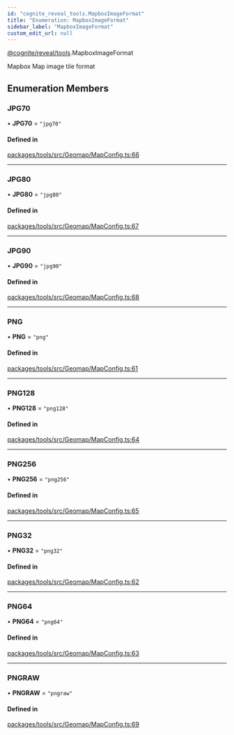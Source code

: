 ```yaml
---
id: "cognite_reveal_tools.MapboxImageFormat"
title: "Enumeration: MapboxImageFormat"
sidebar_label: "MapboxImageFormat"
custom_edit_url: null
---
```


[@cognite/reveal/tools](../modules/cognite_reveal_tools.md).MapboxImageFormat

Mapbox Map image tile format

## Enumeration Members

### JPG70

• **JPG70** = ``"jpg70"``

#### Defined in

[packages/tools/src/Geomap/MapConfig.ts:66](https://github.com/cognitedata/reveal/blob/8cfa4004b/viewer/packages/tools/src/Geomap/MapConfig.ts#L66)

___

### JPG80

• **JPG80** = ``"jpg80"``

#### Defined in

[packages/tools/src/Geomap/MapConfig.ts:67](https://github.com/cognitedata/reveal/blob/8cfa4004b/viewer/packages/tools/src/Geomap/MapConfig.ts#L67)

___

### JPG90

• **JPG90** = ``"jpg90"``

#### Defined in

[packages/tools/src/Geomap/MapConfig.ts:68](https://github.com/cognitedata/reveal/blob/8cfa4004b/viewer/packages/tools/src/Geomap/MapConfig.ts#L68)

___

### PNG

• **PNG** = ``"png"``

#### Defined in

[packages/tools/src/Geomap/MapConfig.ts:61](https://github.com/cognitedata/reveal/blob/8cfa4004b/viewer/packages/tools/src/Geomap/MapConfig.ts#L61)

___

### PNG128

• **PNG128** = ``"png128"``

#### Defined in

[packages/tools/src/Geomap/MapConfig.ts:64](https://github.com/cognitedata/reveal/blob/8cfa4004b/viewer/packages/tools/src/Geomap/MapConfig.ts#L64)

___

### PNG256

• **PNG256** = ``"png256"``

#### Defined in

[packages/tools/src/Geomap/MapConfig.ts:65](https://github.com/cognitedata/reveal/blob/8cfa4004b/viewer/packages/tools/src/Geomap/MapConfig.ts#L65)

___

### PNG32

• **PNG32** = ``"png32"``

#### Defined in

[packages/tools/src/Geomap/MapConfig.ts:62](https://github.com/cognitedata/reveal/blob/8cfa4004b/viewer/packages/tools/src/Geomap/MapConfig.ts#L62)

___

### PNG64

• **PNG64** = ``"png64"``

#### Defined in

[packages/tools/src/Geomap/MapConfig.ts:63](https://github.com/cognitedata/reveal/blob/8cfa4004b/viewer/packages/tools/src/Geomap/MapConfig.ts#L63)

___

### PNGRAW

• **PNGRAW** = ``"pngraw"``

#### Defined in

[packages/tools/src/Geomap/MapConfig.ts:69](https://github.com/cognitedata/reveal/blob/8cfa4004b/viewer/packages/tools/src/Geomap/MapConfig.ts#L69)
